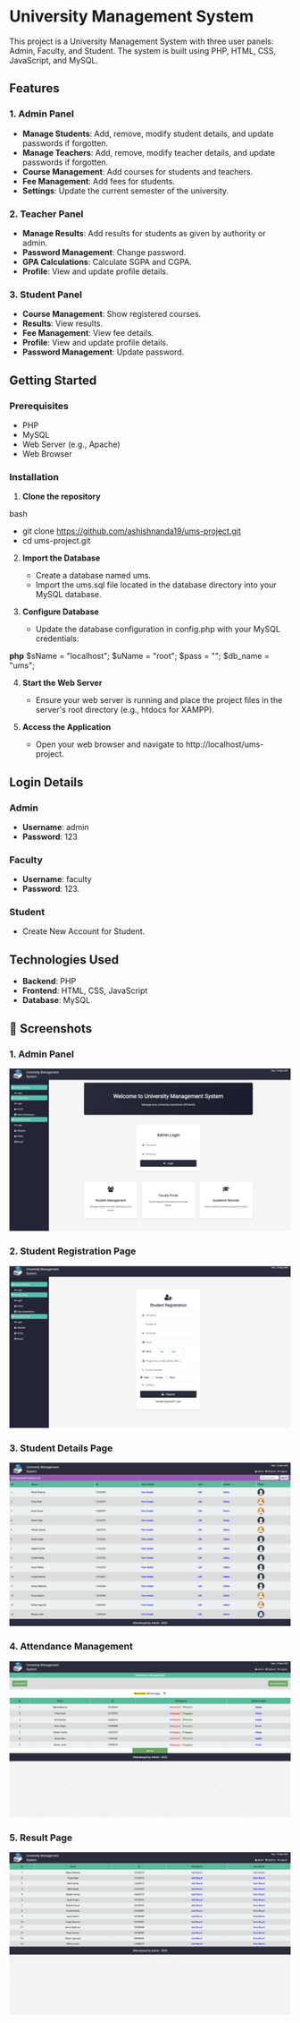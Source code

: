 # University Management System

This project is a University Management System with three user panels: Admin, Faculty, and Student. The system is built using PHP, HTML, CSS, JavaScript, and MySQL.

## Features

### 1. Admin Panel
- **Manage Students**: Add, remove, modify student details, and update passwords if forgotten.
- **Manage Teachers**: Add, remove, modify teacher details, and update passwords if forgotten.
- **Course Management**: Add courses for students and teachers.
- **Fee Management**: Add fees for students.
- **Settings**: Update the current semester of the university.

### 2. Teacher Panel
- **Manage Results**: Add results for students as given by authority or admin.
- **Password Management**: Change password.
- **GPA Calculations**: Calculate SGPA and CGPA.
- **Profile**: View and update profile details.

### 3. Student Panel
- **Course Management**: Show registered courses.
- **Results**: View results.
- **Fee Management**: View fee details.
- **Profile**: View and update profile details.
- **Password Management**: Update password.

## Getting Started

### Prerequisites
- PHP
- MySQL
- Web Server (e.g., Apache)
- Web Browser

### Installation
1. **Clone the repository**
    
bash
   - git clone https://github.com/ashishnanda19/ums-project.git
   - cd ums-project.git

2. **Import the Database**
    - Create a database named ums.
    - Import the ums.sql file located in the database directory into your MySQL database.

3. **Configure Database**
    - Update the database configuration in config.php with your MySQL credentials:
    

**php**
        $sName   = "localhost";
        $uName   = "root";
        $pass    = "";
        $db_name = "ums";

4. **Start the Web Server**
    - Ensure your web server is running and place the project files in the server's root directory (e.g., htdocs for XAMPP).

5. **Access the Application**
    - Open your web browser and navigate to http://localhost/ums-project.

## Login Details

### Admin
- **Username**: admin
- **Password**: 123

### Faculty
- **Username**: faculty
- **Password**: 123.

### Student
- Create New Account for Student.

## Technologies Used
- **Backend**: PHP
- **Frontend**: HTML, CSS, JavaScript
- **Database**: MySQL

## 📸 Screenshots

### 1. Admin Panel
![Admin Panel](screenshots/admin.png)

### 2. Student Registration Page
![Student Registration](screenshots/registration.png)

### 3. Student Details Page
![Student Details](screenshots/details.png)

### 4. Attendance Management
![Attendance](screenshots/attendance.png)

### 5. Result Page
![Result](screenshots/result.png)
